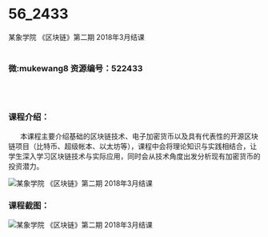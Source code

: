 # 56_2433
某象学院 《区块链》第二期 2018年3月结课
<br/></br>
<h3>微:mukewang8 资源编号：522433</h3>
<br/></br>
<h3>课程介绍：</h3>
<div class="para">&nbsp;&nbsp;&nbsp;&nbsp;&nbsp; 本课程主要介绍基础的<a title="查看与 区块链 相关的文章" target="_blank">区块链</a>技术、电子加密货币以及具有代表性的开源<a title="查看与 区块链 相关的文章" target="_blank">区块链</a>项目（比特币、超级帐本、以太坊等），课程中会将理论知识与实践相结合，让学生深入学习区块链技术与实际应用，同时会从技术角度出发分析现有加密货币的投资潜力。</div>
<p class="para"><img src="https://www.ko996.com/wp-content/uploads/img/2018/05/2-19.png" alt="某象学院 《区块链》第二期 2018年3月结课"></p>
<h3>课程截图：</h3>
<div class="info-desc">
<p><img src="https://www.ko996.com/wp-content/uploads/img/2018/05/3-21.png" alt="某象学院 《区块链》第二期 2018年3月结课"></p>


			
</div>

